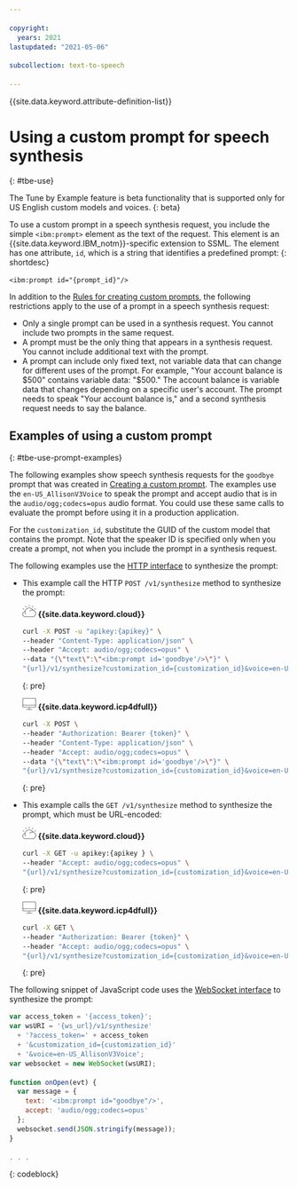 ```yaml
---

copyright:
  years: 2021
lastupdated: "2021-05-06"

subcollection: text-to-speech

---
```


{{site.data.keyword.attribute-definition-list}}

# Using a custom prompt for speech synthesis
{: #tbe-use}

The Tune by Example feature is beta functionality that is supported only for US English custom models and voices.
{: beta}

To use a custom prompt in a speech synthesis request, you include the simple `<ibm:prompt>` element as the text of the request. This element is an {{site.data.keyword.IBM_notm}}-specific extension to SSML. The element has one attribute, `id`, which is a string that identifies a predefined prompt:
{: shortdesc}

`<ibm:prompt id="{prompt_id}"/>`

In addition to the [Rules for creating custom prompts](/docs/text-to-speech?topic=text-to-speech-tbe-rules#tbe-rules-prompts), the following restrictions apply to the use of a prompt in a speech synthesis request:

-   Only a single prompt can be used in a synthesis request. You cannot include two prompts in the same request.
-   A prompt must be the only thing that appears in a synthesis request. You cannot include additional text with the prompt.
-   A prompt can include only fixed text, not variable data that can change for different uses of the prompt. For example, "Your account balance is $500" contains variable data: "$500." The account balance is variable data that changes depending on a specific user's account. The prompt needs to speak "Your account balance is," and a second synthesis request needs to say the balance.

## Examples of using a custom prompt
{: #tbe-use-prompt-examples}

The following examples show speech synthesis requests for the `goodbye` prompt that was created in [Creating a custom prompt](/docs/text-to-speech?topic=text-to-speech-tbe-create). The examples use the `en-US_AllisonV3Voice` to speak the prompt and accept audio that is in the `audio/ogg;codecs=opus` audio format. You could use these same calls to evaluate the prompt before using it in a production application.

For the `customization_id`, substitute the GUID of the custom model that contains the prompt. Note that the speaker ID is specified only when you create a prompt, not when you include the prompt in a synthesis request.

The following examples use the [HTTP interface](/docs/text-to-speech?topic=text-to-speech-usingHTTP) to synthesize the prompt:

-   This example call the HTTP `POST /v1/synthesize` method to synthesize the prompt:

    ![IBM Cloud only](images/ibm-cloud.png) **{{site.data.keyword.cloud}}**

    ```bash
    curl -X POST -u "apikey:{apikey}" \
    --header "Content-Type: application/json" \
    --header "Accept: audio/ogg;codecs=opus" \
    --data "{\"text\":\"<ibm:prompt id='goodbye'/>\"}" \
    "{url}/v1/synthesize?customization_id={customization_id}&voice=en-US_AllisonV3Voice"
    ```
    {: pre}

    ![Cloud Pak for Data only](images/cloud-pak.png) **{{site.data.keyword.icp4dfull}}**

    ```bash
    curl -X POST \
    --header "Authorization: Bearer {token}" \
    --header "Content-Type: application/json" \
    --header "Accept: audio/ogg;codecs=opus" \
    --data "{\"text\":\"<ibm:prompt id='goodbye'/>\"}" \
    "{url}/v1/synthesize?customization_id={customization_id}&voice=en-US_AllisonV3Voice"
    ```
    {: pre}

-   This example calls the `GET /v1/synthesize` method to synthesize the prompt, which must be URL-encoded:

    ![IBM Cloud only](images/ibm-cloud.png) **{{site.data.keyword.cloud}}**

    ```bash
    curl -X GET -u apikey:{apikey } \
    --header "Accept: audio/ogg;codecs=opus" \
    "{url}/v1/synthesize?customization_id={customization_id}&voice=en-US_AllisonV3Voice&text=%3Cibm%3Aprompt%20id%3D%22goodbye%22%2F%3E"
    ```
    {: pre}

    ![Cloud Pak for Data only](images/cloud-pak.png) **{{site.data.keyword.icp4dfull}}**

    ```bash
    curl -X GET \
    --header "Authorization: Bearer {token}" \
    --header "Accept: audio/ogg;codecs=opus" \
    "{url}/v1/synthesize?customization_id={customization_id}&voice=en-US_AllisonV3Voice&text=%3Cibm%3Aprompt%20id%3D%22goodbye%22%2F%3E"
    ```
    {: pre}

The following snippet of JavaScript code uses the [WebSocket interface](/docs/text-to-speech?topic=text-to-speech-usingWebSocket) to synthesize the prompt:

```javascript
var access_token = '{access_token}';
var wsURI = '{ws_url}/v1/synthesize'
  + '?access_token=' + access_token
  + '&customization_id={customization_id}'
  + '&voice=en-US_AllisonV3Voice';
var websocket = new WebSocket(wsURI);

function onOpen(evt) {
  var message = {
    text: '<ibm:prompt id="goodbye"/>',
    accept: 'audio/ogg;codecs=opus'
  };
  websocket.send(JSON.stringify(message));
}

. . .
```
{: codeblock}
